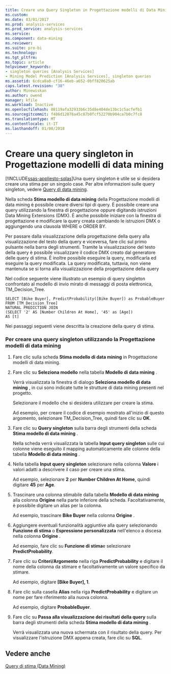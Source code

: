 ```yaml
---
title: Creare una Query Singleton in Progettazione modelli di Data Mining | Documenti Microsoft
ms.custom: 
ms.date: 03/01/2017
ms.prod: analysis-services
ms.prod_service: analysis-services
ms.service: 
ms.component: data-mining
ms.reviewer: 
ms.suite: pro-bi
ms.technology: 
ms.tgt_pltfrm: 
ms.topic: article
helpviewer_keywords:
- singleton queries [Analysis Services]
- Mining Model Prediction [Analysis Services], singleton queries
ms.assetid: 6cdca8a0-cf16-46eb-a652-0bff820625ab
caps.latest.revision: "38"
author: Minewiskan
ms.author: owend
manager: kfile
ms.workload: Inactive
ms.openlocfilehash: 88119afa32933b6c35d8e404de13bc1c5acfefb1
ms.sourcegitcommit: f486d12078a45c87b0fcf52270b904ca7b0c7fc8
ms.translationtype: MT
ms.contentlocale: it-IT
ms.lasthandoff: 01/08/2018
---
```

# <a name="create-a-singleton-query-in-the-data-mining-designer"></a>Creare una query singleton in Progettazione modelli di data mining
[!INCLUDE[ssas-appliesto-sqlas](../../includes/ssas-appliesto-sqlas.md)]Una query singleton è utile se si desidera creare una stima per un singolo case. Per altre informazioni sulle query singleton, vedere [Query di data mining](../../analysis-services/data-mining/data-mining-queries.md).  
  
 Nella scheda **Stima modello di data mining** della Progettazione modelli di data mining è possibile creare diversi tipi di query. È possibile creare una query utilizzando la finestra di progettazione oppure digitando istruzioni Data Mining Extensions (DMX). È anche possibile iniziare con la finestra di progettazione e modificare la query creata cambiando le istruzioni DMX o aggiungendo una clausola WHERE o ORDER BY.  
  
 Per passare dalla visualizzazione della progettazione della query alla visualizzazione del testo della query e viceversa, fare clic sul primo pulsante nella barra degli strumenti. Tramite la visualizzazione del testo della query è possibile visualizzare il codice DMX creato dal generatore delle query di stima. È inoltre possibile eseguire la query, modificarla ed eseguire la query modificata. La query modificata, tuttavia, non viene mantenuta se si torna alla visualizzazione della progettazione della query  
  
 Nel codice seguente viene illustrato un esempio di query singleton confrontato al modello di invio mirato di messaggi di posta elettronica, TM_Decision_Tree.  
  
```  
SELECT [Bike Buyer], PredictProbability([Bike Buyer]) as ProbableBuyer  
FROM [TM_Decision_Tree]  
NATURAL PREDICTION JOIN  
(SELECT '2' AS [Number Children At Home], '45' as [Age])  
AS [t]  
```  
  
 Nei passaggi seguenti viene descritta la creazione della query di stima.  
  
### <a name="to-create-a-singleton-query-by-using-the-data-mining-designer"></a>Per creare una query singleton utilizzando la Progettazione modelli di data mining  
  
1.  Fare clic sulla scheda **Stima modello di data mining** in Progettazione modelli di data mining.  
  
2.  Fare clic su **Seleziona modello** nella tabella **Modello di data mining** .  
  
     Verrà visualizzata la finestra di dialogo **Seleziona modello di data mining** , in cui sono indicate tutte le strutture di data mining presenti nel progetto.  
  
     Selezionare il modello che si desidera utilizzare per creare la stima.  
  
     Ad esempio, per creare il codice di esempio mostrato all'inizio di questo argomento, selezionare TM_Decision_Tree, quindi fare clic su **OK**.  
  
3.  Fare clic su **Query singleton** sulla barra degli strumenti della scheda **Stima modello di data mining** .  
  
     Nella scheda verrà visualizzata la tabella **Input query singleton** sulle cui colonne viene eseguito il mapping automaticamente alle colonne della tabella **Modello di data mining** .  
  
4.  Nella tabella **Input query singleton** selezionare nella colonna **Valore** i valori adatti a descrivere il caso per creare una stima.  
  
     Ad esempio, selezionare **2** per **Number Children At Home**, quindi digitare **45** per **Age**.  
  
5.  Trascinare una colonna stimabile dalla tabella **Modello di data mining** alla colonna **Origine** nella parte inferiore della scheda. Facoltativamente, è possibile digitare un alias per la colonna.  
  
     Ad esempio, trascinare **Bike Buyer** nella colonna **Origine** .  
  
6.  Aggiungere eventuali funzionalità aggiuntive alla query selezionando **Funzione di stima** o **Espressione personalizzata** nell'elenco a discesa nella colonna **Origine** .  
  
     Ad esempio, fare clic su **Funzione di stima**e selezionare **PredictProbability**.  
  
7.  Fare clic su **Criteri/Argomento** nella riga **PredictProbability** e digitare il nome della colonna da stimare e facoltativamente un valore specifico da stimare.  
  
     Ad esempio, digitare **[Bike Buyer], 1**.  
  
8.  Fare clic sulla casella **Alias** nella riga **PredictProbability** e digitare un nome per fare riferimento alla nuova colonna.  
  
     Ad esempio, digitare **ProbableBuyer**.  
  
9. Fare clic su **Passa alla visualizzazione dei risultati della query** sulla barra degli strumenti della scheda **Stima modello di data mining** .  
  
     Verrà visualizzata una nuova schermata con il risultato della query. Per visualizzare l'istruzione DMX appena creata, fare clic su **SQL**.  
  
## <a name="see-also"></a>Vedere anche  
 [Query di stima &#40;Data Mining&#41;](../../analysis-services/data-mining/prediction-queries-data-mining.md)  
  
  
